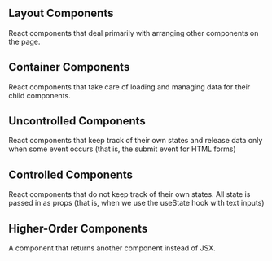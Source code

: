 ## Layout Components
React components that deal primarily with arranging other components on the page.

## Container Components
React components that take care of loading and managing data for their child components.

## Uncontrolled Components
React components that keep track of their own states and release data only when some event occurs (that is, the submit event for HTML forms)

## Controlled Components
React components that do not keep track of their own states. All state is passed in as props (that is, when we use the useState hook with text inputs)

## Higher-Order Components
A component that returns another component instead of JSX.